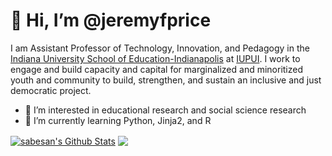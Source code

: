 # 👋 Hi, I’m @jeremyfprice

I am Assistant Professor of Technology, Innovation, and Pedagogy in the [Indiana University School of Education-Indianapolis](https://education.iupui.edu/) at [IUPUI](https://www.iupui.edu). I work to engage and build capacity and capital for marginalized and minoritized youth and community to build, strengthen, and sustain an inclusive and just democratic project.

- 👀 I’m interested in educational research and social science research
- 🌱 I’m currently learning Python, Jinja2, and R

<a href="https://github.com/jeremyfprice">
<img align="center" alt="sabesan's Github Stats" src="https://github-readme-stats.codestackr.vercel.app/api?username=jeremyfprice&show_icons=true&hide_border=true&count_private=true&include_all_commits=true&theme=calm" /></a>
<img align="center" src="https://github-readme-stats.vercel.app/api/top-langs/?username=jeremyfprice&theme=calm&layout=compact" />

<!---
jeremyfprice/jeremyfprice is a ✨ special ✨ repository because its `README.md` (this file) appears on your GitHub profile.
You can click the Preview link to take a look at your changes.
--->
